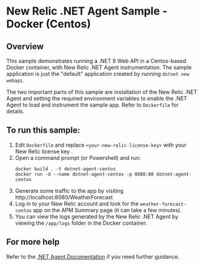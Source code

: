 # New Relic .NET Agent Sample - Docker (Centos)

## Overview

This sample demonstrates running a .NET 9 Web API in a Centos-based Docker container, with New Relic .NET Agent instrumentation. The sample application is just the "default" application created 
by running `dotnet new webapi`.

The two important parts of this sample are installation of the New Relic .NET Agent and setting the required environment variables to enable the .NET Agent
to load and instrument the sample app. Refer to `Dockerfile` for details.

## To run this sample:
1. Edit `Dockerfile` and replace `<your-new-relic-license-key>` with your New Relic license key .
2. Open a command prompt (or Powershell) and run:
     ```
     docker build . -t dotnet-agent-centos
     docker run -d --name dotnet-agent-centos -p 8080:80 dotnet-agent-centos
     ```
3. Generate some traffic to the app by visiting http://localhost:8080/WeatherForecast
4. Log in to your New Relic account and look for the `weather-forecast-centos` app on the APM Summary page (it can take a few minutes).
5. You can view the logs generated by the New Relic .NET Agent by viewing the `/app/logs` folder in the Docker container.

## For more help
Refer to the [.NET Agent Documentation](https://docs.newrelic.com/install/dotnet) if you need further guidance.
